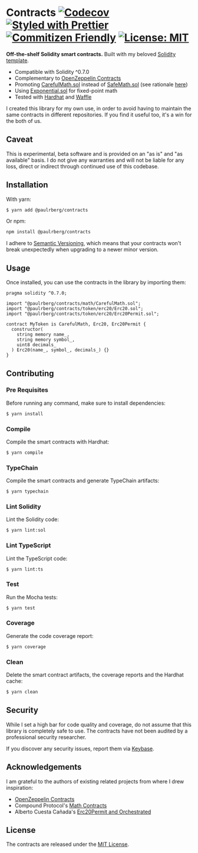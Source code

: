 # Contracts [![Codecov](https://codecov.io/gh/PaulRBerg/contracts/branch/main/graph/badge.svg?token=E6QMD3WR6N)](https://codecov.io/gh/PaulRBerg/contracts) [![Styled with Prettier](https://img.shields.io/badge/code_style-prettier-ff69b4.svg)](https://prettier.io) [![Commitizen Friendly](https://img.shields.io/badge/commitizen-friendly-brightgreen.svg)](http://commitizen.github.io/cz-cli/) [![License: MIT](https://img.shields.io/badge/License-MIT-yellow.svg)](https://opensource.org/licenses/MIT)

**Off-the-shelf Solidity smart contracts.** Built with my beloved [Solidity template](https://github.com/PaulRBerg/solidity-template).

- Compatible with Solidity ^0.7.0
- Complementary to [OpenZeppelin Contracts](https://github.com/OpenZeppelin/openzeppelin-contracts)
- Promoting
  [CarefulMath.sol](https://github.com/compound-finance/compound-protocol/blob/v2.8.1/contracts/CarefulMath.sol) instead
  of [SafeMath.sol](https://github.com/OpenZeppelin/openzeppelin-contracts/blob/v3.2.0/contracts/math/SafeMath.sol) (see
  rationale [here](https://twitter.com/PaulRBerg/status/1294398438654857217))
- Using
  [Exponential.sol](https://github.com/compound-finance/compound-protocol/blob/v2.8.1/contracts/Exponential.sol) for
  fixed-point math
- Tested with [Hardhat](https://github.com/nomiclabs/hardhat) and [Waffle](https://github.com/EthWorks/Waffle)

I created this library for my own use, in order to avoid having to maintain the same contracts in different repositories. If
you find it useful too, it's a win for the both of us.

## Caveat

This is experimental, beta software and is provided on an "as is" and "as available" basis. I do not give any warranties and will not be liable for any loss, direct or indirect through continued use of this codebase.

## Installation

With yarn:

```sh
$ yarn add @paulrberg/contracts
```

Or npm:

```sh
npm install @paulrberg/contracts
```

I adhere to [Semantic Versioning](https://semver.org/), which means that your contracts won't break unexpectedly when upgrading to a newer minor version.

## Usage

Once installed, you can use the contracts in the library by importing them:

```solidity
pragma solidity ^0.7.0;

import "@paulrberg/contracts/math/CarefulMath.sol";
import "@paulrberg/contracts/token/erc20/Erc20.sol";
import "@paulrberg/contracts/token/erc20/Erc20Permit.sol";

contract MyToken is CarefulMath, Erc20, Erc20Permit {
  constructor(
    string memory name_,
    string memory symbol_,
    uint8 decimals_
  ) Erc20(name_, symbol_, decimals_) {}
}

```

## Contributing

### Pre Requisites

Before running any command, make sure to install dependencies:

```sh
$ yarn install
```

### Compile

Compile the smart contracts with Hardhat:

```sh
$ yarn compile
```

### TypeChain

Compile the smart contracts and generate TypeChain artifacts:

```sh
$ yarn typechain
```

### Lint Solidity

Lint the Solidity code:

```sh
$ yarn lint:sol
```

### Lint TypeScript

Lint the TypeScript code:

```sh
$ yarn lint:ts
```

### Test

Run the Mocha tests:

```sh
$ yarn test
```

### Coverage

Generate the code coverage report:

```sh
$ yarn coverage
```

### Clean

Delete the smart contract artifacts, the coverage reports and the Hardhat cache:

```sh
$ yarn clean
```

## Security

While I set a high bar for code quality and coverage, do not assume that this library is completely safe to use. The contracts
have not been audited by a professional security researcher.

If you discover any security issues, report them via [Keybase](https://keybase.io/paulrberg).

## Acknowledgements

I am grateful to the authors of existing related projects from where I drew inspiration:

- [OpenZeppelin Contracts](https://github.com/OpenZeppelin/openzeppelin-contracts)
- Compound Protocol's [Math Contracts](https://github.com/compound-finance/compound-protocol)
- Alberto Cuesta Cañada's [Erc20Permit and Orchestrated](https://github.com/albertocuestacanada)

## License

The contracts are released under the [MIT License](./LICENSE.md).
